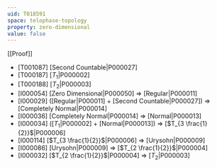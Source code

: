 ```yaml
---
uid: T018591
space: telophase-topology
property: zero-dimensional
value: false
---
```

[[Proof]]

* [T001087] [Second Countable|P000027]
* [T000187] [$T_1$|P000002]
* [T000188] [$T_2$|P000003]
* [I000054] [Zero Dimensional|P000050] => [Regular|P000011]
* [I000029] ([Regular|P000011] + [Second Countable|P000027]) => [Completely Normal|P000014]
* [I000036] [Completely Normal|P000014] => [Normal|P000013]
* [I000034] ([$T_1$|P000002] + [Normal|P000013]) => [$T_{3 \frac{1}{2}}$|P000006]
* [I000114] [$T_{3 \frac{1}{2}}$|P000006] => [Urysohn|P000009]
* [I000086] [Urysohn|P000009] => [$T_{2 \frac{1}{2}}$|P000004]
* [I000032] [$T_{2 \frac{1}{2}}$|P000004] => [$T_2$|P000003]

